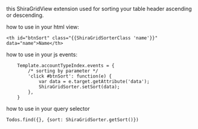 this ShiraGridView extension used for sorting your table header ascending or descending.

how to use in your html view:
```
<th id="btnSort" class="{{ShiraGridSorterClass 'name'}}" data="name">Name</th>
```
how to use in your js events:
```
    Template.accountTypeIndex.events = {
        /* sorting by parameter */
        'click #btnSort': function(e) {
            var data = e.target.getAttribute('data');
            ShiraGridSorter.setSort(data);
        },
    }
```

how to use in your query selector
```
Todos.find({}, {sort: ShiraGridSorter.getSort()})
```